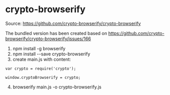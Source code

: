 # crypto-browserify

Source: https://github.com/crypto-browserify/crypto-browserify

The bundled version has been created based on https://github.com/crypto-browserify/crypto-browserify/issues/166

1. npm install -g browserify
2. npm install --save crypto-browserify
3. create main.js with content:

```
var crypto = require('crypto');

window.cryptoBrowserify = crypto;
```

4. browserify main.js -o crypto-browserify.js

